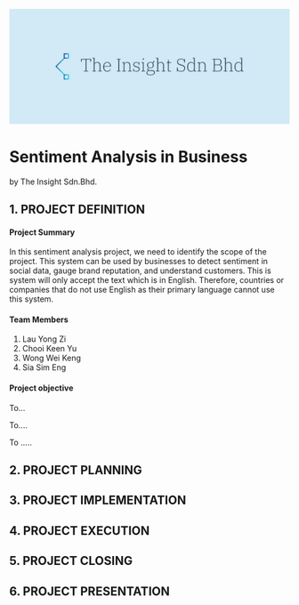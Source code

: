![Logo](https://github.com/Yzyz-99/AIPM_Sentiment_Analysis/blob/f8f62afc79e63375095f29e7a2cc00fe413a946c/Logo_company.jpeg)
# Sentiment Analysis in Business
by The Insight Sdn.Bhd.

## 1. PROJECT DEFINITION 
#### **Project Summary**
In this sentiment analysis project, we need to identify the scope of the project. This system can be used by businesses to detect sentiment in social data, gauge brand reputation, and understand customers. This is system will only accept the text which is in English. Therefore, countries or companies that do not use English as their primary language cannot use this system.

#### Team Members 
1. Lau Yong Zi
2. Chooi Keen Yu
3. Wong Wei Keng
4. Sia Sim Eng

#### Project objective
To...

To....

To .....

## 2. PROJECT PLANNING 

## 3. PROJECT IMPLEMENTATION 

## 4. PROJECT EXECUTION 

## 5. PROJECT CLOSING

## 6. PROJECT PRESENTATION

